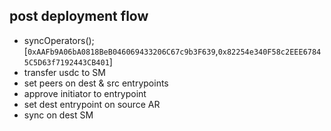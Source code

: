 ## post deployment flow

-   syncOperators(); [`0xAAFb9A06bA0818BeB046069433206C67c9b3F639`,`0x82254e340F58c2EEE67845C5D63f7192443CB401`]
-   transfer usdc to SM
-   set peers on dest & src entrypoints
-   approve initiator to entrypoint
-   set dest entrypoint on source AR
-   sync on dest SM
